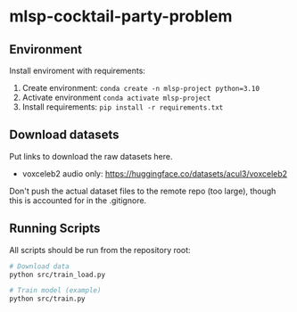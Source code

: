 # mlsp-cocktail-party-problem

## Environment

Install enviroment with requirements:
1. Create environment: `conda create -n mlsp-project python=3.10`
2. Activate environment `conda activate mlsp-project`
3. Install requirements: `pip install -r requirements.txt`


## Download datasets

Put links to download the raw datasets here.
- voxceleb2 audio only: https://huggingface.co/datasets/acul3/voxceleb2

Don't push the actual dataset files to the remote repo (too large), though this is accounted for in the .gitignore.




## Running Scripts

All scripts should be run from the repository root:
```bash
# Download data
python src/train_load.py

# Train model (example)
python src/train.py
```

